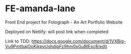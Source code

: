 # FE-amanda-lane

Front End project for Fotograph - An Art Portfolio Website

Deployed on Netlify: will post link when completed

Link to TDD: https://docs.google.com/document/d/1VXBig-Vu9PmtbajOoKjkpvUshdipFz9hm0xGuBIEsc8/edit